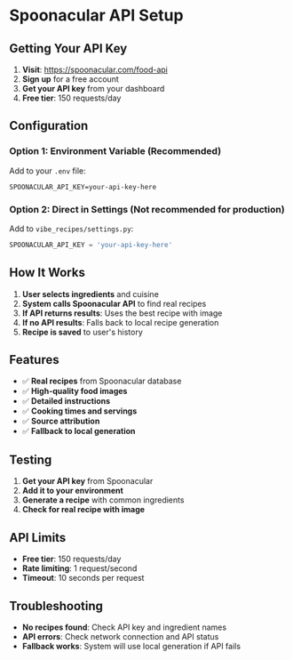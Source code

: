 # Spoonacular API Setup

## Getting Your API Key

1. **Visit**: https://spoonacular.com/food-api
2. **Sign up** for a free account
3. **Get your API key** from your dashboard
4. **Free tier**: 150 requests/day

## Configuration

### Option 1: Environment Variable (Recommended)
Add to your `.env` file:
```
SPOONACULAR_API_KEY=your-api-key-here
```

### Option 2: Direct in Settings (Not recommended for production)
Add to `vibe_recipes/settings.py`:
```python
SPOONACULAR_API_KEY = 'your-api-key-here'
```

## How It Works

1. **User selects ingredients** and cuisine
2. **System calls Spoonacular API** to find real recipes
3. **If API returns results**: Uses the best recipe with image
4. **If no API results**: Falls back to local recipe generation
5. **Recipe is saved** to user's history

## Features

- ✅ **Real recipes** from Spoonacular database
- ✅ **High-quality food images**
- ✅ **Detailed instructions**
- ✅ **Cooking times and servings**
- ✅ **Source attribution**
- ✅ **Fallback to local generation**

## Testing

1. **Get your API key** from Spoonacular
2. **Add it to your environment**
3. **Generate a recipe** with common ingredients
4. **Check for real recipe with image**

## API Limits

- **Free tier**: 150 requests/day
- **Rate limiting**: 1 request/second
- **Timeout**: 10 seconds per request

## Troubleshooting

- **No recipes found**: Check API key and ingredient names
- **API errors**: Check network connection and API status
- **Fallback works**: System will use local generation if API fails
